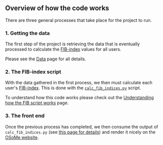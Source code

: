 ## Overview of how the code works

There are three general processes that take place for the project to run.

### 1. Getting the data
The first step of the project is retrieving the data that is eventually processed to calculate the [FIB-index](../fib_index.md) values for all users.

Please see the [Data](../data.md) page for all details.

### 2. The FIB-index script
With the data gathered in the first process, we then must calculate each user's [FIB-index](../fib_index.md).
This is done with the [`calc_fib_indices.py`](https://github.com/mr-devs/top-fibers/blob/main/scripts/calc_fib_indices.py) script.

To understand how this code works please check out the [Understanding how the FIB script works](./fib_script.md) page.

### 3. The front end
Once the previous process has completed, we then consume the output of `calc_fib_indices.py` (see [this page for details](./fib_script.md)) and render it nicely on the [OSoMe website](https://osome.iu.edu/).
